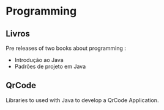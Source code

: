 # Programming

## Livros

Pre releases of two books about programming :

* Introdução ao Java
* Padrões de projeto em Java


## QrCode

Libraries to used with Java to develop a QrCode Application.
